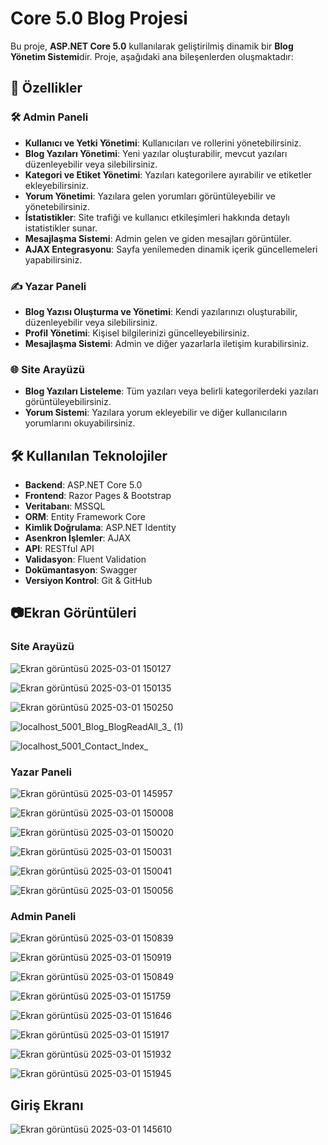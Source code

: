 # Core 5.0 Blog Projesi

Bu proje, **ASP.NET Core 5.0** kullanılarak geliştirilmiş dinamik bir **Blog Yönetim Sistemi**dir. Proje, aşağıdaki ana bileşenlerden oluşmaktadır:

## 🚀 Özellikler

### 🛠️ Admin Paneli

- **Kullanıcı ve Yetki Yönetimi**: Kullanıcıları ve rollerini yönetebilirsiniz.
- **Blog Yazıları Yönetimi**: Yeni yazılar oluşturabilir, mevcut yazıları düzenleyebilir veya silebilirsiniz.
- **Kategori ve Etiket Yönetimi**: Yazıları kategorilere ayırabilir ve etiketler ekleyebilirsiniz.
- **Yorum Yönetimi**: Yazılara gelen yorumları görüntüleyebilir ve yönetebilirsiniz.
- **İstatistikler**: Site trafiği ve kullanıcı etkileşimleri hakkında detaylı istatistikler sunar.
- **Mesajlaşma Sistemi**: Admin gelen ve giden mesajları görüntüler.
- **AJAX Entegrasyonu**: Sayfa yenilemeden dinamik içerik güncellemeleri yapabilirsiniz.

### ✍️ Yazar Paneli

- **Blog Yazısı Oluşturma ve Yönetimi**: Kendi yazılarınızı oluşturabilir, düzenleyebilir veya silebilirsiniz.
- **Profil Yönetimi**: Kişisel bilgilerinizi güncelleyebilirsiniz.
- **Mesajlaşma Sistemi**: Admin ve diğer yazarlarla iletişim kurabilirsiniz.

### 🌐 Site Arayüzü

- **Blog Yazıları Listeleme**: Tüm yazıları veya belirli kategorilerdeki yazıları görüntüleyebilirsiniz.
- **Yorum Sistemi**: Yazılara yorum ekleyebilir ve diğer kullanıcıların yorumlarını okuyabilirsiniz.

## 🛠️ Kullanılan Teknolojiler

- **Backend**: ASP.NET Core 5.0
- **Frontend**: Razor Pages & Bootstrap
- **Veritabanı**: MSSQL
- **ORM**: Entity Framework Core
- **Kimlik Doğrulama**: ASP.NET Identity
- **Asenkron İşlemler**: AJAX
- **API**: RESTful API
- **Validasyon**: Fluent Validation
- **Dokümantasyon**: Swagger
- **Versiyon Kontrol**: Git & GitHub

## 📷Ekran Görüntüleri

### Site Arayüzü
![Ekran görüntüsü 2025-03-01 150127](https://github.com/user-attachments/assets/b96ab2a0-675f-4acc-8170-2ac23282dd20)

![Ekran görüntüsü 2025-03-01 150135](https://github.com/user-attachments/assets/e743506d-fed8-4a29-b14a-35b59732ecb0)

![Ekran görüntüsü 2025-03-01 150250](https://github.com/user-attachments/assets/e23daad0-a8a0-498e-8551-e89538be248c)

![localhost_5001_Blog_BlogReadAll_3_ (1)](https://github.com/user-attachments/assets/5916903b-1e56-4664-9791-3ade286a81bd)

![localhost_5001_Contact_Index_](https://github.com/user-attachments/assets/7dafc533-9586-4020-82a2-474fbe659470)

### Yazar Paneli

![Ekran görüntüsü 2025-03-01 145957](https://github.com/user-attachments/assets/e979da3b-60fe-40d5-b5ab-ffe3132fe4bd)

![Ekran görüntüsü 2025-03-01 150008](https://github.com/user-attachments/assets/4af5d503-9fe0-4b08-8c54-75cddde1cee9)

![Ekran görüntüsü 2025-03-01 150020](https://github.com/user-attachments/assets/ecb72c8f-97e2-4d51-b0c6-9b6ff2ef9e6c)

![Ekran görüntüsü 2025-03-01 150031](https://github.com/user-attachments/assets/4a699121-0ff1-490b-a747-b82c6c056709)

![Ekran görüntüsü 2025-03-01 150041](https://github.com/user-attachments/assets/4753c006-ba84-43bc-850c-34394397cac8)

![Ekran görüntüsü 2025-03-01 150056](https://github.com/user-attachments/assets/e4798d1b-b413-48f3-b660-60268e400725)

### Admin Paneli

![Ekran görüntüsü 2025-03-01 150839](https://github.com/user-attachments/assets/44d7064b-36e2-4657-b31d-d51cc701715d)

![Ekran görüntüsü 2025-03-01 150919](https://github.com/user-attachments/assets/7d7d608a-213c-4276-b9ec-57b177bbc0df)

![Ekran görüntüsü 2025-03-01 150849](https://github.com/user-attachments/assets/520f063b-ca07-4881-86b0-ec53ff981f8b)

![Ekran görüntüsü 2025-03-01 151759](https://github.com/user-attachments/assets/194e1fe6-e372-45b8-8da0-0d5754599fc4)

![Ekran görüntüsü 2025-03-01 151646](https://github.com/user-attachments/assets/c0a2f9d5-5969-4941-9742-fbcd697e693b)

![Ekran görüntüsü 2025-03-01 151917](https://github.com/user-attachments/assets/d76654ae-dd61-4add-8a61-f3d66a0c6986)

![Ekran görüntüsü 2025-03-01 151932](https://github.com/user-attachments/assets/6b10ac41-1edd-4bd4-a869-26865ce61760)

![Ekran görüntüsü 2025-03-01 151945](https://github.com/user-attachments/assets/341ff9da-f9a3-40a8-bf9d-876fbbc6ebdd)

## Giriş Ekranı
![Ekran görüntüsü 2025-03-01 145610](https://github.com/user-attachments/assets/52c1279a-92a1-4ae6-a504-557018116b35)
